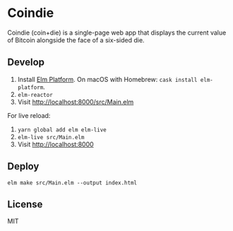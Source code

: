 # Coindie

Coindie (coin+die) is a single-page web app that displays the current value of Bitcoin alongside the face of a six-sided die.

## Develop

1. Install [Elm Platform](https://guide.elm-lang.org/install.html). On macOS with Homebrew: `cask install elm-platform`.
2. `elm-reactor`
3. Visit <http://localhost:8000/src/Main.elm>

For live reload:

1. `yarn global add elm elm-live`
2. `elm-live src/Main.elm`
3. Visit <http://localhost:8000>

## Deploy

`elm make src/Main.elm --output index.html`

## License

MIT
